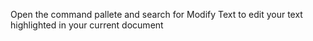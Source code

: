 Open the command pallete and search for Modify Text to edit your text highlighted in your current document